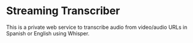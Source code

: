 # Streaming Transcriber

This is a private web service to transcribe audio from video/audio URLs in Spanish or English using Whisper.